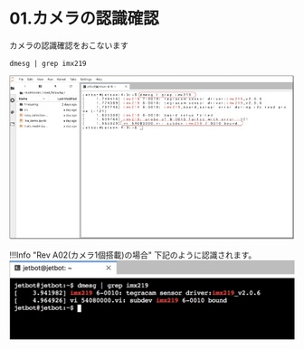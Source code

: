# 01.カメラの認識確認

カメラの認識確認をおこないます

```
dmesg | grep imx219
```

![](./img/camera001.jpg)

!!!Info "Rev A02(カメラ1個搭載)の場合"
	下記のように認識されます。
	![](./img/camera002.jpg)


